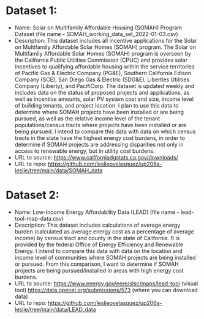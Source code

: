 # Dataset 1:
* Name: Solar on Multifamily Affordable Housing (SOMAH) Program Dataset (file name - SOMAH_working_data_set_2022-01-03.csv)
* Description: This dataset includes all incentive applications for the Solar on Multifamily Affordable Solar Homes (SOMAH) program. The Solar on Multifamily Affordable Solar Homes (SOMAH) program is overseen by the California Public Utilities Commission (CPUC) and provides solar incentives to
qualifying affordable housing within the service territories of Pacific Gas & Electric Company (PG&E), Southern California Edison Company (SCE), San Diego Gas & Electric (SDG&E), Liberties Utilities Company (Liberty), and PacifiCorp. The dataset is updated weekly and includes data on the status of proposed projects and applications, as well as incentive amounts, solar PV system cost and size, income level of building tenants, and project location. I plan to use this data to determine where SOMAH projects have been installed or are being pursued, as well as the relative income level of the tenant populations/census tracts where projects have been installed or are being pursued. I intend to compare this data with data on which census tracts in the state have the highest energy cost burdens, in order to determine if SOMAH projects are addressing disparities not only in access to renewable energy, but in utility cost burdens. 
* URL to source: https://www.californiadgstats.ca.gov/downloads/
* URL to repo: https://github.com/leslieovelasquez/up206a-leslie/tree/main/data/SOMAH_data

# Dataset 2:
* Name: Low-Income Energy Affordability Data (LEAD) (file name - lead-tool-map-data.csv)
* Description: This dataset includes calculations of average energy burden (calculated as average energy cost as a percentage of average income) by census tract and county in the state of California. It is provided by the federal Office of Energy Efficiency and Renewable Energy. I intend to compare this data with data on the location and income level of communities where SOMAH projects are being installed or pursued. From this comparison, I want to determine if SOMAH projects are being pursued/installed in areas with high energy cost burdens. 
* URL to source: https://www.energy.gov/eere/slsc/maps/lead-tool (visual tool) https://data.openei.org/submissions/573 (where you can download data)
* URL to repo: https://github.com/leslieovelasquez/up206a-leslie/tree/main/data/LEAD_data
